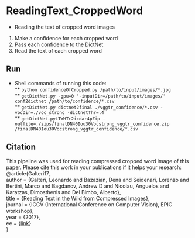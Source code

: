 # ReadingText_CroppedWord
- Reading the text of cropped word images

 1. Make a confidence for each cropped word
 2. Pass each confidence to the DictNet 
 3. Read the text of each cropped word

## Run

- Shell commands of running this code: <br />
** ``` python confidenceOfCropped.py /path/to/input/images/*.jpg ``` <br /> 
** ``` getDictNet.py -gpu=0 '-inputDir=/path/to/input/images/' conf2dictnet /path/to/confidence/*.csv ``` <br />
** ``` getDictNet.py dictnet2final ./vggtr_confidence/*.csv -vocDir=./voc_strong -dictnetThr=.4 ``` <br />
** ``` getDictNet.pyLTWHTr2icdar4pZip -outfile=./zips/finalDN40Iou30Vocstrong_vggtr_confidence.zip /finalDN40Iou30Vocstrong_vggtr_confidence/*.csv ``` <br />


## Citation
This pipeline was used for reading compressed cropped word image of this [paper](http://www.micc.unifi.it/seidenari/wp-content/papercite-data/pdf/iccv_epic_2017.pdf). Please cite this work in your publications if it helps your research: <br />
@article{Galteri17, <br />
author  = {Galteri, Leonardo and Bazazian, Dena and Seidenari, Lorenzo and Bertini, Marco and Bagdanov, Andrew D and Nicolau, Anguelos and Karatzas, Dimosthenis and Del Bimbo,  Alberto},<br />
title   = {Reading Text in the Wild from Compressed Images},<br />
journal = {ICCV (International Conference on Computer Vision), EPIC workshop},<br />
year    = {2017},<br />
ee      = {[link](http://www.micc.unifi.it/seidenari/wp-content/papercite-data/pdf/iccv_epic_2017.pdf)} <br />
}
